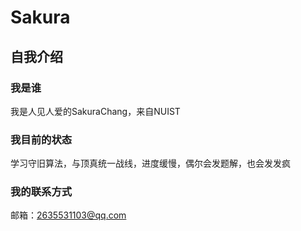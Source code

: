 # Sakura
## 自我介绍

### 我是谁
我是人见人爱的SakuraChang，来自NUIST
### 我目前的状态
学习守旧算法，与顶真统一战线，进度缓慢，偶尔会发题解，也会发发疯
### 我的联系方式
邮箱：2635531103@qq.com
